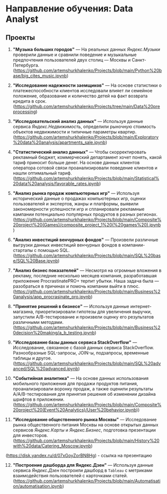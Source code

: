 # Направление обучения: Data Analyst

## Проекты

1. **"Музыка больших городов"** — На реальных данных *Яндекс.Музыки* проверили данные и сравнили поведение и музыкальные предпочтения пользователей двух столиц — Москвы и Санкт-Петербурга.
(https://github.com/artemshurkhalenko/Projects/blob/main/Python%20base/big_cites_music.ipynb)


2. **"Исследование надежности заемщиков"** — На основе статистики о платежеспособности клиентов исследовали влияет ли семейное положение, образование и количество детей на факт возврата кредита в срок.
(https://github.com/artemshurkhalenko/Projects/tree/main/Data%20preprocessing)


3. **"Исследовательский анализ данных"** — Используя данные сервиса *Яндекс.Недвижимость*, определили рыночную стоимость объектов недвижимости и типичные параметры квартир.
(https://github.com/artemshurkhalenko/Projects/blob/main/Exploratory%20data%20analysis/apartments_sale.ipynb)


4. **"Статистический анализ данных"** — Чтобы скорректировать рекламный бюджет, коммерческий департамент хочет понять, какой тариф приносит больше денег. На основе данных клиентов оператора сотовой связи проанализировали поведение клиентов и нашли оптимальный тариф.
(https://github.com/artemshurkhalenko/Projects/blob/main/Statistical%20data%20analysis/favorable_rates.ipynb)


5. **"Анализ рынка продаж компьютерных игр"** — Используя исторический данные о продажах компьютерных игр, оценки пользователей и экспертов, жанры и платформы, выявили закономерности успешности игр и спланировали рекламные кампании потенциально популярных продуктов в разных регионах.
(https://github.com/artemshurkhalenko/Projects/blob/main/Composite%20project%20(Games)/composite_project_1%20(%20games%20).ipynb)


6. **"Анализ инвестиций венчурных фондов"** — Произвели различные выгрузки данных инвестиций венчурных фондов в компании-стартапы с помощью SQL.
(https://github.com/artemshurkhalenko/Projects/blob/main/SQL%20base/SQL%20Base.ipynb)


7. **"Анализ бизнес показателей"** — Несмотря на огромные вложения в рекламу, последние несколько месяцев компания, разработавшая приложение ProcrastinatePRO+ терпит убытки. Наша задача была — разобраться в причинах и помочь компании выйти в плюс.
(https://github.com/artemshurkhalenko/Projects/blob/main/Business%20analysis/app_procrasinate_pro.ipynb)


8. **"Принятие решений в бизнесе"** — Используя данные интернет-магазина, приоретизировали гипотезы для увеличения выручки, запустили А/В-тестирование и произвели оценку его результатов различными методами.
(https://github.com/artemshurkhalenko/Projects/blob/main/Business%20decision%20making/a_b_testing.ipynb)


9. **"Исследование базы данных сервиса StackOverflow"** — Исследование, связанное с базой данных сервиса StackOverflow. Разнообразные SQL-запросы, JOIN-ы, подзапросы, временные таблицы и другое.
(https://github.com/artemshurkhalenko/Projects/blob/main/SQL%20advanced/SQL%20advanced.ipynb)


10. **"Событийная аналитика"** — На основе данных использования мобильного приложения для продажи продуктов питания, проанализировали воронку продаж, а также оценили результаты A/A/B-тестирования для принятия решения об изменении дизайна шрифтов в приложении.
(https://github.com/artemshurkhalenko/Projects/blob/main/Composite%20project%20(Event%20Analytics)/User%20behavior.ipynb))


11. **"Исследование общественного рынка Москвы"** — Исследование рынка общественного питания Москвы на основе открытых данных сервисов *Яндекс.Карты* и *Яндекс.Бизнес*, подготовка презентации для инвесторов.
(https://github.com/artemshurkhalenko/Projects/blob/main/History%20with%20data/Catering_Moscow.ipynb)

(https://disk.yandex.ru/d/07xGoyZorBN8Hg) - ссылка на презентацию

12. **"Построение дашборда для Яндекс.Дзен"** — Используя данные сервиса *Яндекс.Дзен* построили дашборд в `Tableau` с метриками взаимодействия пользователей с карточками статей.
(https://github.com/artemshurkhalenko/Projects/blob/main/Automatisation/automatisation.ipynb)
